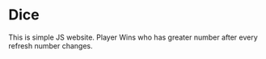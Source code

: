 # Dice
This is simple JS website.
Player Wins who has greater number after every refresh number changes.
